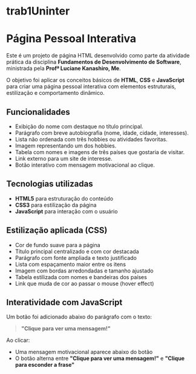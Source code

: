 # trab1Uninter
# Página Pessoal Interativa

Este é um projeto de página HTML desenvolvido como parte da atividade prática da disciplina **Fundamentos de Desenvolvimento de Software**, ministrada pela **Profª Luciane Kanashiro, Me**.

O objetivo foi aplicar os conceitos básicos de **HTML**, **CSS** e **JavaScript** para criar uma página pessoal interativa com elementos estruturais, estilização e comportamento dinâmico.

## Funcionalidades

- Exibição do nome com destaque no título principal.
- Parágrafo com breve autobiografia (nome, idade, cidade, interesses).
- Lista não ordenada com três hobbies ou atividades favoritas.
- Imagem representando um dos hobbies.
- Tabela com nomes e imagens de três países que gostaria de visitar.
- Link externo para um site de interesse.
- Botão interativo com mensagem motivacional ao clique.

## Tecnologias utilizadas

- **HTML5** para estruturação do conteúdo
- **CSS3** para estilização da página
- **JavaScript** para interação com o usuário

## Estilização aplicada (CSS)

- Cor de fundo suave para a página
- Título principal centralizado e com cor destacada
- Parágrafo com fonte ampliada e texto justificado
- Lista com espaçamento maior entre os itens
- Imagem com bordas arredondadas e tamanho ajustado
- Tabela estilizada com nomes e bandeiras dos países
- Link que muda de cor ao passar o mouse (hover effect)

## Interatividade com JavaScript

Um botão foi adicionado abaixo do parágrafo com o texto:
> **"Clique para ver uma mensagem!"**

Ao clicar:
- Uma mensagem motivacional aparece abaixo do botão
- O botão alterna entre **"Clique para ver uma mensagem!"** e **"Clique para esconder a frase"**
